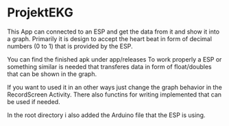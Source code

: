 # ProjektEKG
This App can connected to an ESP and get the data from it and show it into a graph. 
Primarily it is design to accept the heart beat in form of decimal numbers (0 to 1) that is provided by the ESP.

You can find the finished apk under app/releases 
To work properly a ESP or something similar is needed that transferes data in form of float/doubles that can be shown in the graph.

If you want to used it in an other ways just change the graph behavior in the RecordScreen Activity.
There also functins for writing implemented that can be used if needed.



In the root directory i also added the Arduino file that the ESP is using.
